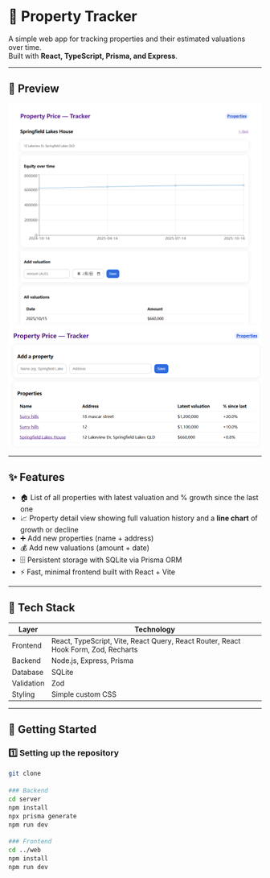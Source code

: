# 🏡 Property Tracker

A simple web app for tracking properties and their estimated valuations over time.  
Built with **React, TypeScript, Prisma, and Express**.

---

## 📸 Preview
![Property Tracker Screenshot 1](./preview/screenshot1.png)
![Property Tracker Screenshot 2](./preview/screenshot2.png)

---

## ✨ Features

- 🏠 List of all properties with latest valuation and % growth since the last one  
- 📈 Property detail view showing full valuation history and a **line chart** of growth or decline  
- ➕ Add new properties (name + address)  
- 💰 Add new valuations (amount + date)  
- 🗄️ Persistent storage with SQLite via Prisma ORM  
- ⚡ Fast, minimal frontend built with React + Vite

---

## 🧱 Tech Stack

| Layer | Technology |
|-------|-------------|
| Frontend | React, TypeScript, Vite, React Query, React Router, React Hook Form, Zod, Recharts |
| Backend | Node.js, Express, Prisma |
| Database | SQLite |
| Validation | Zod |
| Styling | Simple custom CSS |

---

## 🚀 Getting Started

### 1️⃣ Setting up the repository
```bash
git clone

### Backend
cd server
npm install
npx prisma generate
npm run dev

### Frontend
cd ../web
npm install
npm run dev




